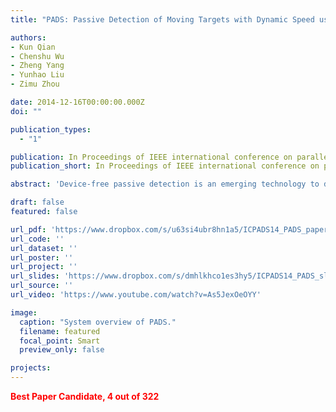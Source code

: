 ```yaml
---
title: "PADS: Passive Detection of Moving Targets with Dynamic Speed using PHY Layer Information"

authors:
- Kun Qian
- Chenshu Wu
- Zheng Yang
- Yunhao Liu
- Zimu Zhou

date: 2014-12-16T00:00:00.000Z
doi: ""

publication_types:
  - "1"

publication: In Proceedings of IEEE international conference on parallel and distributed systems (**ICPADS**) 2014
publication_short: In Proceedings of IEEE international conference on parallel and distributed systems (**ICPADS**)

abstract: 'Device-free passive detection is an emerging technology to detect whether there exists any moving entities in the area of interests without attaching any device to them. It is an essential primitive for a broad range of applications including intrusion detection for safety precautions, patient monitoring in hospitals, child and elder care at home, etc. Despite of the prevalent signal feature Received Signal Strength (RSS), most robust and reliable solutions resort to finer-grained channel descriptor at physical layer, e.g., the Channel State Information (CSI) in the 802.11n standard. Among a large body of emerging techniques, however, few of them have explored full potentials of CSI for human detection. Moreover, space diversity supported by nowadays popular multi-antenna systems are not investigated to the comparable extent as frequency diversity. In this paper, we propose a novel scheme for device-free PAssive Detection of moving humans with dynamic Speed (PADS). Both amplitude and phase information of CSI are extracted and shaped into sensitive metrics for target detection; and CSI across multiantennas in MIMO systems are further exploited to improve the detection accuracy and robustness. We prototype PADS on commercial WiFi devices and experiment results in different scenarios demonstrate that PADS achieves great performance improvement in spite of dynamic human movements. '

draft: false
featured: false

url_pdf: 'https://www.dropbox.com/s/u63si4ubr8hn1a5/ICPADS14_PADS_paper.pdf?dl=0'
url_code: ''
url_dataset: ''
url_poster: ''
url_project: ''
url_slides: 'https://www.dropbox.com/s/dmhlkhco1es3hy5/ICPADS14_PADS_slides.pdf?dl=0'
url_source: ''
url_video: 'https://www.youtube.com/watch?v=As5JexOeOYY'

image:
  caption: "System overview of PADS."
  filename: featured
  focal_point: Smart
  preview_only: false

projects:
---
```

<span style="color:red"><strong>Best Paper Candidate, 4 out of 322</strong></span>
